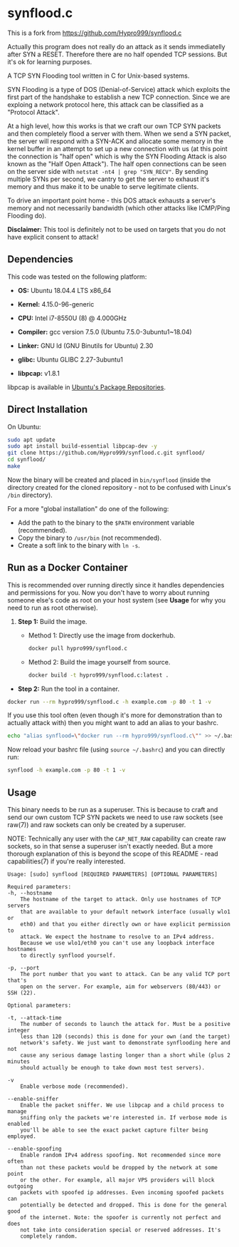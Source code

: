 # synflood.c

This is a fork from https://github.com/Hypro999/synflood.c 

Actually this program does not really do an attack as it sends immediatelly after SYN a RESET.
Therefore there are no half opended TCP sessions. 
But it's ok for learning purposes. 


A TCP SYN Flooding tool written in C for Unix-based systems.

SYN Flooding is a type of DOS (Denial-of-Service) attack which exploits the
first part of the handshake to establish a new TCP connection. Since we are
exploing a network protocol here, this attack can be classified as a
"Protocol Attack".

At a high level, how this works is that we craft our own TCP SYN packets and
then completely flood a server with them. When we send a SYN packet, the
server will respond with a SYN-ACK and allocate some memory in the kernel
buffer in an attempt to set up a new connection with us (at this point the
connection is "half open" which is why the SYN Flooding Attack is also
known as the "Half Open Attack"). The half open connections can be seen on
the server side with `netstat -nt4 | grep "SYN_RECV"`. By sending multiple
SYNs per second, we cantry to get the server to exhaust it's memory and thus
make it to be unable to serve legitimate clients.

To drive an important point home - this DOS attack exhausts a server's memory
and not necessarily bandwidth (which other attacks like ICMP/Ping Flooding do).

**Disclaimer:** This tool is definitely not to be used on targets
that you do not have explicit consent to attack!


## Dependencies
This code was tested on the following platform:
- **OS:** Ubuntu 18.04.4 LTS x86_64
- **Kernel:** 4.15.0-96-generic
- **CPU:** Intel i7-8550U (8) @ 4.000GHz
- **Compiler:** gcc version 7.5.0 (Ubuntu 7.5.0-3ubuntu1~18.04)
- **Linker:** GNU ld (GNU Binutils for Ubuntu) 2.30

- **glibc:** Ubuntu GLIBC 2.27-3ubuntu1
- **libpcap:** v1.8.1

libpcap is available in
[Ubuntu's Package Repositories](https://packages.ubuntu.com/search?keywords=libpcap-dev).


## Direct Installation
On Ubuntu:
```bash
sudo apt update
sudo apt install build-essential libpcap-dev -y
git clone https://github.com/Hypro999/synflood.c.git synflood/
cd synflood/
make
```

Now the binary will be created and placed in `bin/synflood` (inside the
directory created for the cloned repository - not to be confused with
Linux's `/bin` directory).

For a more "global installation" do one of the following:
- Add the path to the binary to the `$PATH` environment variable (recommended).
- Copy the binary to `/usr/bin` (not recommended).
- Create a soft link to the binary with `ln -s`.


## Run as a Docker Container
This is recommended over running directly since it handles dependencies and permissions for you.
Now you don't have to worry about running someone else's code as root on your host system
(see **Usage** for why you need to run as root otherwise).  

1. **Step 1:** Build the image.  
   - Method 1: Directly use the image from dockerhub.
     ```bash
     docker pull hypro999/synflood.c
     ```

   - Method 2: Build the image yourself from source.
     ```bash
     docker build -t hypro999/synflood.c:latest .
     ```

- **Step 2:** Run the tool in a container.
```bash
docker run --rm hypro999/synflood.c -h example.com -p 80 -t 1 -v
```
If you use this tool often (even though it's more for demonstration than to
actually attack with) then you might want to add an alias to your bashrc.
```bash
echo "alias synflood=\"docker run --rm hypro999/synflood.c\"" >> ~/.bashrc
```
Now reload your bashrc file (using `source ~/.bashrc`) and you can directly run:
```bash
synflood -h example.com -p 80 -t 1 -v
```


## Usage
This binary needs to be run as a superuser. This is because to craft and send
our own custom TCP SYN packets we need to use raw sockets (see raw(7)) and
raw sockets can only be created by a superuser.

NOTE: Technically any user with the `CAP_NET_RAW` capability can create raw
sockets, so in that sense a superuser isn't exactly needed. But a more
thorough explanation of this is beyond the scope of this README - read
capabilities(7) if you're really interested.

```
Usage: [sudo] synflood [REQUIRED PARAMETERS] [OPTIONAL PARAMETERS]

Required parameters:
-h, --hostname
    The hostname of the target to attack. Only use hostnames of TCP servers
    that are available to your default network interface (usually wlo1 or
    eth0) and that you either directly own or have explicit permission to
    attack. We expect the hostname to resolve to an IPv4 address.
    Because we use wlo1/eth0 you can't use any loopback interface hostnames
    to directly synflood yourself.

-p, --port
    The port number that you want to attack. Can be any valid TCP port that's
    open on the server. For example, aim for webservers (80/443) or SSH (22).

Optional parameters:

-t, --attack-time
    The number of seconds to launch the attack for. Must be a positive integer
    less than 120 (seconds) this is done for your own (and the target)
    network's safety. We just want to demonstrate synflooding here and not
    cause any serious damage lasting longer than a short while (plus 2 minutes
    should actually be enough to take down most test servers).

-v
    Enable verbose mode (recommended).

--enable-sniffer
    Enable the packet sniffer. We use libpcap and a child process to manage
    sniffing only the packets we're interested in. If verbose mode is enabled
    you'll be able to see the exact packet capture filter being employed.

--enable-spoofing
    Enable random IPv4 address spoofing. Not recommended since more often
    than not these packets would be dropped by the network at some point
    or the other. For example, all major VPS providers will block outgoing
    packets with spoofed ip addresses. Even incoming spoofed packets can
    potentially be detected and dropped. This is done for the general good
    of the internet. Note: the spoofer is currently not perfect and does
    not take into consideration special or reserved addresses. It's
    completely random.
```
